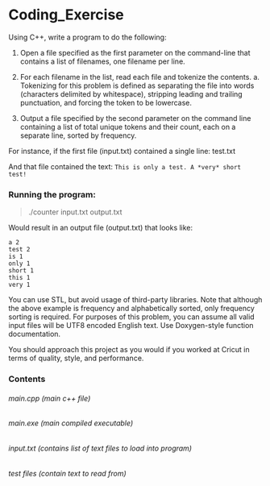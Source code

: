 # Coding_Exercise

Using C++, write a program to do the following:

1. Open a file specified as the first parameter on the command-line that contains a list of filenames, one filename per line.

2. For each filename in the list, read each file and tokenize the contents.
  a. Tokenizing for this problem is defined as separating the file into words (characters delimited by whitespace), stripping leading and trailing punctuation, and forcing the token to be lowercase.

3. Output a file specified by the second parameter on the command line containing a list of total unique tokens and their count, each on a separate line, sorted by frequency.

For instance, if the first file (input.txt) contained a single line: test.txt

And that file contained the text: `This is only a test. A *very* short test!`

### Running the program:

> ./counter input.txt output.txt

Would result in an output file (output.txt) that looks like:
```
a 2
test 2
is 1
only 1
short 1
this 1
very 1
```
You can use STL, but avoid usage of third-party libraries. Note that although the above example is frequency and alphabetically sorted, only frequency sorting is required. For purposes of this problem, you can assume all valid input files will be UTF8 encoded English text.
Use Doxygen-style function documentation.

You should approach this project as you would if you worked at Cricut in terms of quality, style,
and performance.


### Contents

###### main.cpp (main c++ file)
###### main.exe (main compiled executable)
###### input.txt (contains list of text files to load into program)
###### test files (contain text to read from)

